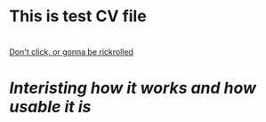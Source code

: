 # This is test CV file <h1>
[Don't click, or gonna be rickrolled](https://www.youtube.com/watch?v=dQw4w9WgXcQ)
# _Interisting how it **works** and how *usable* it is_